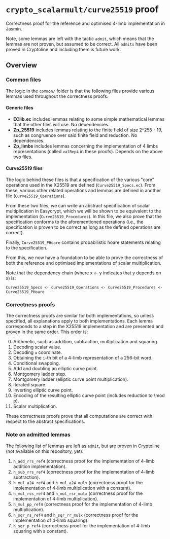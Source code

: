 # `crypto_scalarmult/curve25519` proof
Correctness proof for the reference and optimised 4-limb implementation in Jasmin.

Note, some lemmas are left with the tactic `admit`, which means that the lemmas are not proven, but assumed to be correct. All `admits` have been proved in Cryptoline and including them is future work.

## Overview
### Common files
The logic in the `common/` folder is that the following files provide various lemmas used throughout the correctness proofs.

#### Generic files
- **EClib.ec** includes lemmas relating to some simple mathematical lemmas that the other files will use. No dependencies.
- **Zp_25519** includes lemmas relating to the finite field of size 2^255 - 19, such as congruence over said finite field and reduction. No dependencies.
- **Zp_limbs** includes lemmas concerning the implementation of 4 limbs representations (called `valRep4` in these proofs). Depends on the above two files.

#### Curve25519 files
The logic behind these files is that a specification of the various "core" operations used in the X25519 are defined (`Curve25519_Specs.ec`). From these, various other related operations and lemmas are defined in another file (`Curve25519_Operations`).

From these two files, we can write an abstract specification of scalar multiplication in Easycrypt, which we will be shown to be equivalent to the implementation (`Curve25519_Procedures`). In this file, we also prove that the specification conforms to the aforementioned operations (i.e., the specification is proven to be correct as long as the defined operations are correct).

Finally, `Curve25519_PHoare` contains probabilistic hoare statements relating to the specification.

From this, we now have a foundation to be able to prove the correctness of both the reference and optimised implementations of scalar multiplication.

Note that the dependency chain (where x <- y indicates that y depends on x) is:

```
Curve25519_Specs <- Curve25519_Operations <- Curve25519_Procedures <- Curve25519_PHoare
```


### Correctness proofs
The correctness proofs are similar for both implementations, so unless specified, all explanations apply to both implementations. Each lemma corresponds to a step in the X25519 implementation and are presented and proven in the same order. This order is:

0. Arithmetic, such as addition, subtraction, multiplication and squaring.
1. Decoding scalar value.
2. Decoding `u` coordinate.
3. Obtaining the `i`-th bit of a 4-limb representation of a 256-bit word.
4. Conditional swapping.
5. Add and doubling an elliptic curve point.
6. Montgomery ladder step.
7. Montgomery ladder (elliptic curve point multiplication).
8. Iterated square.
9. Inverting elliptic curve point.
10. Encoding of the resulting elliptic curve point (includes reduction to \mod p).
11. Scalar multiplication.

These correctness proofs prove that all computations are correct with respect to the abstract specifications.

### Note on admitted lemmas
The following list of lemmas are left as `admit`, but are proven in Cryptoline (not available on this repository, yet):

1. `h_add_rrs_ref4` (correctness proof for the implementation of 4-limb addition implementation).
2. `h_sub_rrs_ref4` (correctness proof for the implementation of 4-limb subtraction).
3. `h_mul_a24_ref4` and `h_mul_a24_mulx` (correctness proof for the implementation of 4-limb multiplication with a constant).
4. `h_mul_rss_ref4` and `h_mul_rsr_mulx` (correctness proof for the implementation of 4-limb multiplication).
5. `h_mul_pp_ref4` (correctness proof for the implementation of 4-limb multiplication).
6. `h_sqr_rs_ref4` and `h_sqr_rr_mulx` (correctness proof for the implementation of 4-limb squaring).
7. `h_sqr_p_ref4` (correctness proof for the implementation of 4-limb squaring with a constant).
